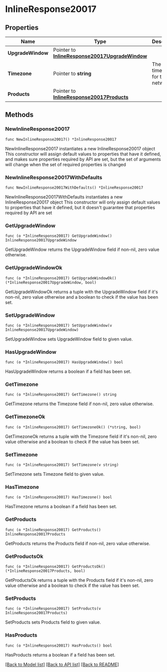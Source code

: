 # InlineResponse20017

## Properties

Name | Type | Description | Notes
------------ | ------------- | ------------- | -------------
**UpgradeWindow** | Pointer to [**InlineResponse20017UpgradeWindow**](InlineResponse20017UpgradeWindow.md) |  | [optional] 
**Timezone** | Pointer to **string** | The timezone for the network | [optional] 
**Products** | Pointer to [**InlineResponse20017Products**](InlineResponse20017Products.md) |  | [optional] 

## Methods

### NewInlineResponse20017

`func NewInlineResponse20017() *InlineResponse20017`

NewInlineResponse20017 instantiates a new InlineResponse20017 object
This constructor will assign default values to properties that have it defined,
and makes sure properties required by API are set, but the set of arguments
will change when the set of required properties is changed

### NewInlineResponse20017WithDefaults

`func NewInlineResponse20017WithDefaults() *InlineResponse20017`

NewInlineResponse20017WithDefaults instantiates a new InlineResponse20017 object
This constructor will only assign default values to properties that have it defined,
but it doesn't guarantee that properties required by API are set

### GetUpgradeWindow

`func (o *InlineResponse20017) GetUpgradeWindow() InlineResponse20017UpgradeWindow`

GetUpgradeWindow returns the UpgradeWindow field if non-nil, zero value otherwise.

### GetUpgradeWindowOk

`func (o *InlineResponse20017) GetUpgradeWindowOk() (*InlineResponse20017UpgradeWindow, bool)`

GetUpgradeWindowOk returns a tuple with the UpgradeWindow field if it's non-nil, zero value otherwise
and a boolean to check if the value has been set.

### SetUpgradeWindow

`func (o *InlineResponse20017) SetUpgradeWindow(v InlineResponse20017UpgradeWindow)`

SetUpgradeWindow sets UpgradeWindow field to given value.

### HasUpgradeWindow

`func (o *InlineResponse20017) HasUpgradeWindow() bool`

HasUpgradeWindow returns a boolean if a field has been set.

### GetTimezone

`func (o *InlineResponse20017) GetTimezone() string`

GetTimezone returns the Timezone field if non-nil, zero value otherwise.

### GetTimezoneOk

`func (o *InlineResponse20017) GetTimezoneOk() (*string, bool)`

GetTimezoneOk returns a tuple with the Timezone field if it's non-nil, zero value otherwise
and a boolean to check if the value has been set.

### SetTimezone

`func (o *InlineResponse20017) SetTimezone(v string)`

SetTimezone sets Timezone field to given value.

### HasTimezone

`func (o *InlineResponse20017) HasTimezone() bool`

HasTimezone returns a boolean if a field has been set.

### GetProducts

`func (o *InlineResponse20017) GetProducts() InlineResponse20017Products`

GetProducts returns the Products field if non-nil, zero value otherwise.

### GetProductsOk

`func (o *InlineResponse20017) GetProductsOk() (*InlineResponse20017Products, bool)`

GetProductsOk returns a tuple with the Products field if it's non-nil, zero value otherwise
and a boolean to check if the value has been set.

### SetProducts

`func (o *InlineResponse20017) SetProducts(v InlineResponse20017Products)`

SetProducts sets Products field to given value.

### HasProducts

`func (o *InlineResponse20017) HasProducts() bool`

HasProducts returns a boolean if a field has been set.


[[Back to Model list]](../README.md#documentation-for-models) [[Back to API list]](../README.md#documentation-for-api-endpoints) [[Back to README]](../README.md)


